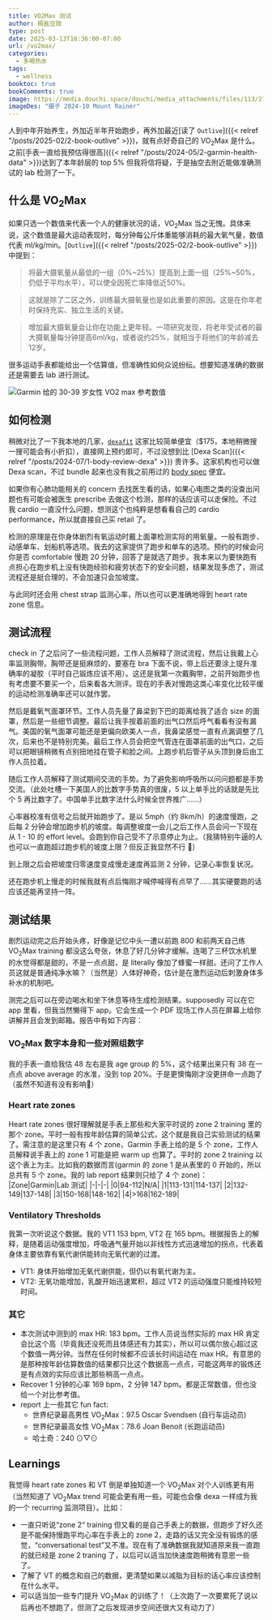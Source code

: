 ```yaml
---
title: VO2Max 测试
author: 椒盐豆豉
type: post
date: 2025-03-13T16:36:00-07:00
url: /vo2max/
categories:
  - 多喝热水
tags:
  - wellness
booktoc: true
bookComments: true
image: https://media.douchi.space/douchi/media_attachments/files/113/270/153/798/782/460/original/4c0795f06d6be340.png
imageDes: "摄于 2024-10 Mount Rainer"
---
```


人到中年开始养生，外加近半年开始跑步，再外加最近[读了 `Outlive`]({{< relref "/posts/2025-02/2-book-outlive" >}})，就有点好奇自己的 VO<sub>2</sub>Max 是什么。之前[手表一直给我预估得很高]({{< relref "/posts/2024-05/2-garmin-health-data" >}})达到了本年龄层的 top 5% 但我将信将疑，于是抽空去附近能做准确测试的 lab 检测了一下。

<!--more-->

## 什么是 VO<sub>2</sub>Max
如果只选一个数值来代表一个人的健康状况的话，VO<sub>2</sub>Max 当之无愧。具体来说，这个数值是最大运动表现时，每分钟每公斤体重能够消耗的最大氧气量，数值代表 ml/kg/min。[`Outlive`]({{< relref "/posts/2025-02/2-book-outlive" >}})中提到：

> 将最大摄氧量从最低的一组（0%~25%）提高到上面一组（25%~50%，仍低于平均水平），可以使全因死亡率降低近50%。

> 这就是除了二区之外，训练最大摄氧量也是如此重要的原因。这是在你年老时保持充实、独立生活的关键。

> 增加最大摄氧量会让你在功能上更年轻。一项研究发现，将老年受试者的最大摄氧量每分钟提高6ml/kg，或者说约25%，就相当于将他们的年龄减去12岁。

很多运动手表都能给出一个估算值，但准确性如何众说纷纭。想要知道准确的数据还是需要去 lab 进行测试。

![Garmin 给的 30-39 岁女性 VO2 max 参考数值](https://media.douchi.space/douchi/media_attachments/files/112/387/173/726/856/071/original/2d809bbfc753c375.png)

## 如何检测
稍微对比了一下我本地的几家，[`dexafit`](https://www.dexafit.com/?utm_source=blog.douchi.space) 这家比较简单便宜（$175，本地稍微搜一搜可能会有小折扣），直接网上预约即可，不过没想到比 [Dexa Scan]({{< relref "/posts/2024-07/1-body-review-dexa" >}}) 贵许多。这家机构也可以做 Dexa scan，不过 bundle 起来也没有我之前用过的 [body spec](https://www.bodyspec.com/r/F8XPXY) 便宜。

如果你有心肺功能相关的 concern 去找医生看的话，如果心电图之类的没查出问题也有可能会被医生 prescribe 去做这个检测，那样的话应该可以走保险。不过我 cardio 一直没什么问题，想测这个也纯粹是想看看自己的 cardio performance，所以就直接自己买 retail 了。

检测的原理是在你身体剧烈有氧运动时戴上面罩检测实际的用氧量。一般有跑步、动感单车、划船机等选项。我去的这家提供了跑步和单车的选项。预约的时候会问你是否 comfortable 慢跑 20 分钟，回答了是就选了跑步。我本来以为要快跑有点担心在跑步机上没有快跑经验和疲劳状态下的安全问题，结果发现多虑了，测试流程还是挺合理的，不会加速只会加坡度。

与此同时还会用 chest strap 监测心率，所以也可以更准确地得到 heart rate zone 信息。

## 测试流程
check in 了之后问了一些流程问题，工作人员解释了测试流程，然后让我戴上心率监测胸带。胸带还是挺麻烦的，要塞在 bra 下面不说，带上后还要涂上提升准确率的凝胶（平时自己锻炼应该不用）。这还是我第一次戴胸带，之前开始跑步也有考虑要不要买一个，后来看各大测评。现在的手表对慢跑这类心率变化比较平缓的运动检测准确率还可以就作罢。

然后是戴氧气面罩环节。工作人员先量了鼻梁到下巴的距离给我了适合 size 的面罩，然后是一些细节调整。最后让我手按着前面的出气口然后呼气看看有没有漏气。美国的氧气面罩可能还是更偏向欧美人一点，我鼻梁感觉一直有点漏调整了几次，后来也不是特别完美。最后工作人员会把空气管连在面罩前面的出气口，之后可以把眼镜稍微有点别扭地挂在管子和脸之间。上跑步机后管子从头顶到身后由工作人员拉着。

随后工作人员解释了测试期间交流的手势。为了避免影响呼吸所以问问题都是手势交流。（此处吐槽一下美国人的比数字手势真的很废，5 以上单手比的话就是先比个 5 再比数字了。中国单手比数字法什么时候全世界推广……）

心率器校准有信号之后就开始跑步了。是以 5mph（约 8km/h）的速度慢跑，之后每 2 分钟会增加跑步机的坡度。每调整坡度一会儿之后工作人员会问一下现在从 1 - 10 的 effort level。会跑到你自己受不了示意停止为止。（我猜特别牛逼的人也可以一直跑超过跑步机的坡度上限？但反正我显然不行 🤣）

到上限之后会把坡度归零速度变成慢走速度再监测 2 分钟，记录心率恢复状况。

还在跑步机上慢走的时候我就有点后悔刚才喊停喊得有点早了……其实硬要跑的话应该还能再坚持一阵。

## 测试结果
剧烈运动完之后开始头疼，好像是记忆中头一遭以前跑 800 和前两天自己练 VO<sub>2</sub>Max training 都没这么夸张，休息了好几分钟才缓解。连喝了三杯饮水机里的水觉得都是甜的，不是一点点甜，是 literally 像加了蜂蜜一样甜。还问了工作人员这就是普通纯净水嘛？（当然是）人体好神奇，估计是在激烈运动后刺激身体多补水的机制吧。

测完之后可以在旁边喝水和坐下休息等待生成检测结果。supposedly 可以在它 app 里看，但我当然懒得下 app。它会生成一个 PDF 现场工作人员在屏幕上给你讲解并且会发到邮箱。报告中有如下内容：

### VO<sub>2</sub>Max 数字本身和一些对照组数字
我的手表一直给我估 48 左右是我 age group 的 5%，这个结果出来只有 38 在一点点 above average 的水准，没到 top 20%。于是更懊悔刚才没更拼命一点跑了（虽然不知道有没有影响🤣） 

### Heart rate zones
Heart rate zones 很好理解就是手表上那些和大家平时说的 zone 2 training 里的那个 zone。平时一般有按年龄估算的简单公式，这个就是我自己实验测试的结果了。需注意的是这里只有 4 个 zone，Garmin 手表上给的是 5 个 zone，工作人员解释说手表上的 zone 1 可能是把 warm up 也算了。平时的 zone 2 training 以这个表上为主。比如我的数据而言(garmin 的 zone 1 是从表里的 0 开始的，所以总共有 5 个 zone。我的 lab report 结果则只给了 4 个 zone)：
  |Zone|Garmin|Lab 测试|
  |-|-|-|
  |0|94-112|N/A|
  |1|113-131|114-137|
  |2|132-149|137-148|
  |3|150-168|148-162|
  |4|>168|162-189|

### Ventilatory Thresholds
我第一次听说这个数据。我的 VT1 153 bpm, VT2 在 165 bpm。根据报告上的解释，是随着运动强度增加，呼吸通气量开始以非线性方式迅速增加的拐点，代表着身体主要依靠有氧代谢供能转向无氧代谢的过渡。
  - VT1: 身体开始增加无氧代谢供能，但仍以有氧代谢为主。
  - VT2: 无氧功能增加，乳酸开始迅速累积，超过 VT2 的运动强度只能维持较短时间。

### 其它
- 本次测试中测到的 max HR: 183 bpm。工作人员说当然实际的 max HR 肯定会比这个高（毕竟我还没死而且体感还有力其实），所以可以偶尔放心超过这个数值一两分钟。当然在任何时候都不应该长时间运动在 max HR。有意思的是那种按年龄估算数值的结果都只比这个数据高一点点，可能这两年的锻炼还是有点效的实际应该比那些稍高一点点。
- Recover 1 分钟的心率 169 bpm，2 分钟 147 bpm。都是正常数值，但也没给一个对比参考值。
- report 上一些其它 fun fact:
   - 世界纪录最高男性 VO<sub>2</sub>Max：97.5 Oscar Svendsen (自行车运动员)
   - 世界纪录最高女性 VO<sub>2</sub>Max：78.6 Joan Benoit (长跑运动员)
   - 哈士奇：240 ⊙▽⊙

## Learnings
我觉得 heart rate zones 和 VT 倒是单独知道一个 VO<sub>2</sub>Max 对个人训练更有用（当然知道了 VO<sub>2</sub>Max trend 可能会更有用一些，可能也会像 dexa 一样成为我的一个 recurring 监测项目）。比如：
- 一直只听说“zone 2“ training 但又看的是自己手表上的数据，但跑步了好久还是不能保持慢跑平均心率在手表上的 zone 2，走路的话又完全没有锻炼的感觉，“conversational test”又不准。现在有了准确数据我就知道原来我一直跑的就已经是 zone 2 traning 了，以后可以适当加快速度跑稍微有意思一些了。
- 了解了 VT 的概念和自己的数据，更清楚如果以减脂为目标的话心率应该控制在什么水平。
- 可以适当加一些专门提升 VO<sub>2</sub>Max 的训练了！（上次跑了一次要累死了说以后再也不想跑了，但测了之后发现进步空间还很大又有动力了）